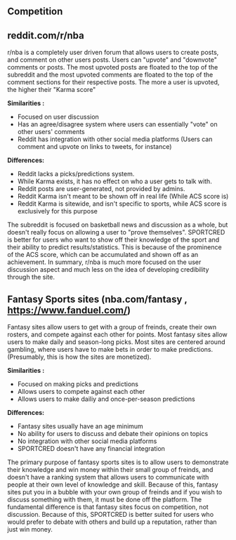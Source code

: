 ﻿## **Competition**

## reddit.com/r/nba

r/nba is a completely user driven forum that allows users to create posts, and comment on other users posts. Users can "upvote" and "downvote" comments or posts. The most upvoted posts are floated to the top of the subreddit and the most upvoted comments are floated to the top of the comment sections for their respective posts. The more a user is upvoted, the higher their "Karma score"

**Similarities :**

 - Focused on user discussion
 - Has an agree/disagree system where users can essentially "vote" on other users' comments
 - Reddit has integration with other social media platforms (Users can comment and upvote on links to tweets, for instance)
 
 **Differences:**
 - Reddit lacks a picks/predictions system.
 - While Karma exists, it has no effect on who a user gets to talk with.
 - Reddit posts are user-generated, not provided by admins.
 - Reddit Karma isn't meant to be shown off in real life (While ACS score is)
 - Reddit Karma is sitewide, and isn't specific to sports, while ACS score is exclusively for this purpose
 
 The subreddit is focused on basketball news and discussion as a whole, but doesn't really focus on allowing a user to "prove themselves". SPORTCRED is better for users who want to show off their knowledge of the sport and their ability to predict results/statistics. This is because of the prominence of the ACS score, which can be accumulated and shown off as an achievement. In summary, r/nba is much more focused on the user discussion aspect and much less on the idea of developing credibility through the site.

## Fantasy Sports sites (nba.com/fantasy , https://www.fanduel.com/)

Fantasy sites allow users to get with a group of freinds, create their own rosters, and compete against each other for points. Most fantasy sites allow users to make daily and season-long picks. Most sites are centered around gambling, where users have to make bets in order to make predictions. (Presumably, this is how the sites are monetized).

**Similarities :**

 - Focused on making picks and predictions
 - Allows users to compete against each other
 - Allows users to make dailiy and once-per-season predictions 
 
**Differences:**
 - Fantasy sites usually have an age minimum
 - No ability for users to discuss and debate their opinions on topics
 - No integration with other social media platforms
 - SPORTCRED doesn't have any financial integration

The primary purpose of fantasy sports sites is to allow users to demonstrate their knowledge and win money within their small group of freinds, and doesn't have a ranking system that allows users to communicate with people at their own level of knowledge and skill. Because of this, fantasy sites put you in a bubble with your own group of freinds and if you wish to discuss something with them, it must be done off the platform. The fundamental difference is that fantasy sites focus on competition, not discussion. Because of this, SPORTCRED is better suited for users who would prefer to debate with others and build up a reputation, rather than just win money.




